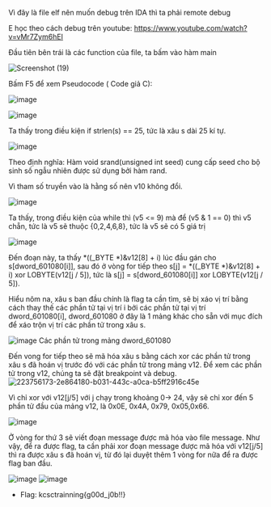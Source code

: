 
Vì đây là file elf nên muốn debug trên IDA thì ta phải remote debug

E học theo cách debug trên youtube: https://www.youtube.com/watch?v=vMr7Zym6hEI

Đầu tiên bên trái là các function của file, ta bấm vào hàm main


![Screenshot (19)](https://user-images.githubusercontent.com/122852491/226811890-f035e10f-7399-4f89-ad19-f65eb2199a2e.png)


Bấm F5 để xem Pseudocode ( Code giả C):

![image](https://user-images.githubusercontent.com/122852491/226812523-e18c6c00-4d68-4475-bb3c-606e5fce325b.png)

![image](https://user-images.githubusercontent.com/122852491/226812646-e8b642dc-c84f-4edb-91ef-1d8be8ecd7e7.png)

Ta thấy trong điều kiện if strlen(s) == 25, tức là xâu s dài 25 kí tự.

![image](https://user-images.githubusercontent.com/122852491/226812773-d2ea78b8-1b4f-49d0-8eec-80e6848ed3a7.png)

Theo định nghĩa: Hàm void srand(unsigned int seed) cung cấp seed cho bộ sinh số ngẫu nhiên được sử dụng bởi hàm rand.

Vì tham số truyền vào là hằng số nên v10 không đổi.

![image](https://user-images.githubusercontent.com/122852491/226812981-dbb33d03-8d83-40dc-8004-945ec3e34f10.png)

Ta thấy, trong điều kiện của while thì (v5 <= 9) mà để (v5  & 1 == 0) thì v5 chẵn, tức là v5 sẽ thuộc {0,2,4,6,8}, tức là v5 sẽ có 5 giá trị

![image](https://user-images.githubusercontent.com/122852491/226819022-aedc20ba-0a9e-431b-bda7-7c437ffec2a2.png)

Đến đoạn này, ta thấy *((_BYTE *)&v12[8] + i) lúc đầu gán cho s[dword_601080[i]], sau đó ở vòng for tiếp theo s[j] = *((_BYTE *)&v12[8] + i) xor LOBYTE(v12[j / 5]), tức là s[j] = s[dword_601080[i]] xor LOBYTE(v12[j / 5]). 

Hiểu nôm na, xâu s ban đầu chính là flag ta cần tìm, sẽ bị xáo vị trí bằng cách thay thế các phần tử tại vị trí i bởi các phần tử tại vị trí dword_601080[i], dword_601080 ở đây là 1 mảng khác cho sẵn với mục đích để xáo trộn vị trí các phần tử trong xâu s.

![image](https://user-images.githubusercontent.com/122852491/226820662-7ff59eae-d94b-4e05-ae84-d74b55620db4.png)
          Các phần tử trong mảng dword_601080
          
Đến vong for tiếp theo sẽ mã hóa xâu s bằng cách xor các phần tử trong xâu s đã hoán vị trước đó với các phần tử trong mảng v12. Để xem các phần tử trong v12, chúng ta sẽ đặt breakpoint và debug.
![223756173-2e864180-b031-443c-a0ca-b5ff2916c45e](https://user-images.githubusercontent.com/122852491/226821671-fd577b3e-602c-41f8-b29b-1a3a136e7e10.png)

Vì chỉ xor với v12[j/5] với j chạy trong khoảng 0-> 24, vậy sẽ chỉ xor đến 5 phần tử đầu của mảng v12, là 0x0E, 0x4A, 0x79, 0x05,0x66.

![image](https://user-images.githubusercontent.com/122852491/226822040-747742fc-9ab8-4a02-863a-2d91932dd5c0.png)

Ở vòng for thứ 3 sẽ viết đoạn message được mã hóa vào file message. Như vậy, để ra được flag, ta cần phải xor đoạn message được mã hóa với v12[j/5] thì ra được xâu s đã hoán vị, từ đó lại duyệt thêm 1 vòng for nữa để ra được flag ban đầu.


![image](https://user-images.githubusercontent.com/122852491/226822927-170e5830-0c6d-49f4-914f-ee7b8d974987.png)
![image](https://user-images.githubusercontent.com/122852491/226823141-5845613b-5e6f-4341-8ce8-bee12f676d44.png)


* Flag: kcsctrainning{g00d_j0b!!} 
